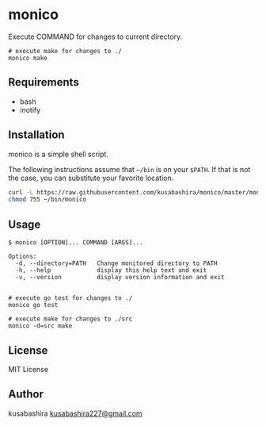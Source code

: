 monico
======

Execute COMMAND for changes to current directory.

```
# execute make for changes to ./
monico make
```

Requirements
-----------

- bash
- inotify

Installation
------------

monico is a simple shell script.

The following instructions assume that `~/bin` is on your `$PATH`.
If that is not the case, you can substitute your favorite location.

```sh
curl -L https://raw.githubusercontent.com/kusabashira/monico/master/monico > ~/bin/monico
chmod 755 ~/bin/monico
```

Usage
-----

```
$ monico [OPTION]... COMMAND [ARGS]...

Options:
  -d, --directory=PATH   Change monitored directory to PATH
  -h, --help             display this help text and exit
  -v, --version          display version information and exit


# execute go test for changes to ./
monico go test

# execute make for changes to ./src
monico -d=src make
```

License
-------

MIT License

Author
------

kusabashira <kusabashira227@gmail.com>

